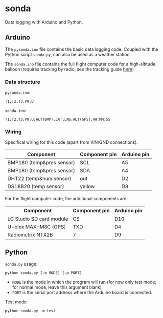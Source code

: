 # sonda

Data logging with Arduino and Python.

## Arduino

The `pysonda.ino` file contains the basic data logging code. Coupled with the Python script `sonda.py`, can also be used as a weather station.

The `sonda.ino` file contains the full flight computer code for a high-altitude balloon (requires tracking by radio, see the tracking guide [here](https://ukhas.org.uk/guides:tracking_guide))

### Data structure
`pysonda.ino`:
```
T1;T2;T3;P0;U
```

`sonda.ino`:
```
T1;T2;T3;P0;U;ALT(BMP);LAT;LNG;ALT(GPS);HH:MM:SS
```
### Wiring
Specifical wiring for this code (apart from VIN/GND connections).

| Component | Component pin | Arduino pin |
| --------- | ------------- | ----------- |
| BMP180 (temp&pres sensor) | SCL | A5 |
| BMP180 (temp&pres sensor) | SDA | A4 |
| DHT22 (temp&hum sensor) | out | D2 |
| DS18B20 (temp sensor) | yellow | D8 |

For the flight computer code, the additional components are:

Component | Component pin | Arduino pin
--------- | ------------- | -----------
LC Studio SD card module | CS | D10
U-blox MAX-M8C (GPS) | TXD | D4
Radiometrix NTX2B | 7 | D9

## Python
`sonda.py` usage:

```
python sonda.py [-m MODE] [-p PORT]
```

* `MODE` is the mode in which the program will run (for now only test mode; for normal mode, leave this argument blank)
* `PORT` is the serial port address where the Arduino board is connected.

Test mode: 
```
python sonda.py -m test
```
